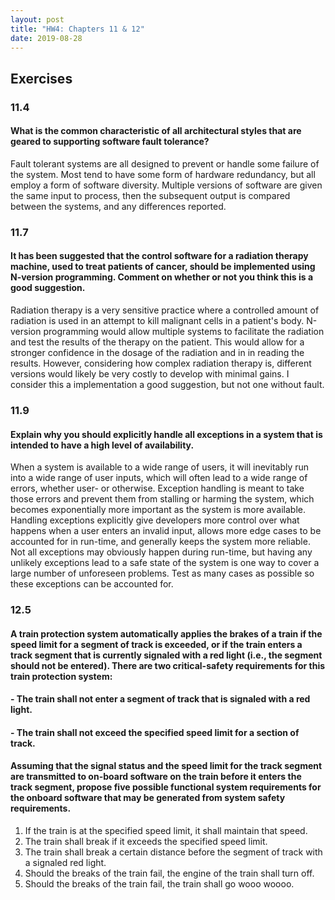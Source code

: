 ```yaml
---
layout: post
title: "HW4: Chapters 11 & 12"
date: 2019-08-28
---
```


## Exercises

### 11.4

#### What is the common characteristic of all architectural styles that are geared to supporting software fault tolerance?

  Fault tolerant systems are all designed to prevent or handle some failure of the system. Most tend to have some form of hardware redundancy, but all employ a form of software diversity. Multiple versions of software are given the same input to process, then the subsequent output is compared between the systems, and any differences reported.


### 11.7

#### It has been suggested that the control software for a radiation therapy machine, used to treat patients of cancer, should be implemented using N-version programming. Comment on whether or not you think this is a good suggestion.

Radiation therapy is a very sensitive practice where a controlled amount of radiation is used in an attempt to kill malignant cells in a patient's body. N-version programming would allow multiple systems to facilitate the radiation and test the results of the therapy on the patient. This would allow for a stronger confidence in the dosage of the radiation and in in reading the results. However, considering how complex radiation therapy is, different versions would likely be very costly to develop with minimal gains. I consider this a implementation a good suggestion, but not one without fault.


### 11.9

#### Explain why you should explicitly handle all exceptions in a system that is intended to have a high level of availability.
When a system is available to a wide range of users, it will inevitably run into a wide range of user inputs, which will often lead to a wide range of errors, whether user- or otherwise. Exception handling is meant to take those errors and prevent them from stalling or harming the system, which becomes exponentially more important as the system is more available. Handling exceptions explicitly give developers more control over what happens when a user enters an invalid input, allows more edge cases to be accounted for in run-time, and generally keeps the system more reliable. Not all exceptions may obviously happen during run-time, but having any unlikely exceptions lead to a safe state of the system is one way to cover a large number of unforeseen problems. Test as many cases as possible so these exceptions can be accounted for.

### 12.5
#### A train protection system automatically applies the brakes of a train if the speed limit for a segment of track is exceeded, or if the train enters a track segment that is currently signaled with a red light (i.e., the segment should not be entered). There are two critical-safety requirements for this train protection system:
#### - The train shall not enter a segment of track that is signaled with a red light.
#### - The train shall not exceed the specified speed limit for a section of track.
#### Assuming that the signal status and the speed limit for the track segment are transmitted to on-board software on the train before it enters the track segment, propose five possible functional system requirements for the onboard software that may be generated from system safety requirements.

1. If the train is at the specified speed limit, it shall maintain that speed.
2. The train shall break if it exceeds the specified speed limit. 
3. The train shall break a certain distance before the segment of track with a signaled red light.
4. Should the breaks of the train fail, the engine of the train shall turn off.
5. Should the breaks of the train fail, the train shall go wooo woooo.